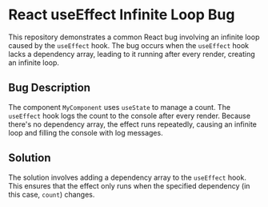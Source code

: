 # React useEffect Infinite Loop Bug

This repository demonstrates a common React bug involving an infinite loop caused by the `useEffect` hook.  The bug occurs when the `useEffect` hook lacks a dependency array, leading to it running after every render, creating an infinite loop.

## Bug Description
The component `MyComponent` uses `useState` to manage a count. The `useEffect` hook logs the count to the console after every render. Because there's no dependency array, the effect runs repeatedly, causing an infinite loop and filling the console with log messages. 

## Solution
The solution involves adding a dependency array to the `useEffect` hook. This ensures that the effect only runs when the specified dependency (in this case, `count`) changes.